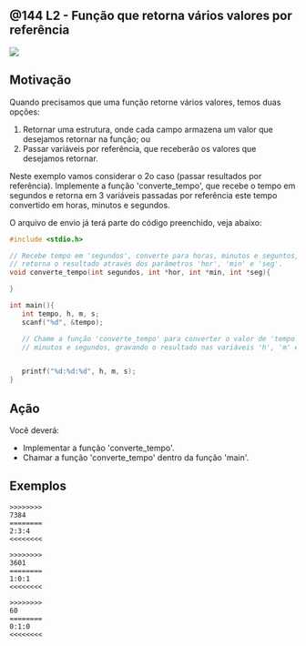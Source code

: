 ## @144  L2 - Função que retorna vários valores por referência


![](https://raw.githubusercontent.com/qxcodefup/moodle/master/base/144/__capa.jpg)

## Motivação

Quando precisamos que uma função retorne vários valores, temos duas opções:
1) Retornar uma estrutura, onde cada campo armazena um valor que desejamos retornar na função; ou
2) Passar variáveis por referência, que receberão os valores que desejamos retornar.

Neste exemplo vamos considerar o 2o caso (passar resultados por referência).
Implemente a função 'converte_tempo', que recebe o tempo em segundos e retorna em 3 variáveis passadas por referência este tempo convertido em horas, minutos e segundos.

O arquivo de envio já terá parte do código preenchido, veja abaixo:

```C
#include <stdio.h>

// Recebe tempo em 'segundos', converte para horas, minutos e seguntos, e 
// retorna o resultado através dos parâmetros 'hor', 'min' e 'seg'.
void converte_tempo(int segundos, int *hor, int *min, int *seg){

}

int main(){
   int tempo, h, m, s;
   scanf("%d", &tempo);

   // Chame a função 'converte_tempo' para converter o valor de 'tempo' em horas
   // minutos e segundos, gravando o resultado nas variáveis 'h', 'm' e 's'.


   printf("%d:%d:%d", h, m, s);
}
```

## Ação

Você deverá:
- Implementar a função 'converte_tempo'.
- Chamar a função 'converte_tempo' dentro da função 'main'.

## Exemplos

```
>>>>>>>>
7384
========
2:3:4
<<<<<<<<

>>>>>>>>
3601
========
1:0:1
<<<<<<<<

>>>>>>>>
60
========
0:1:0
<<<<<<<<
```

#
